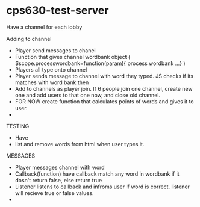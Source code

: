 # cps630-test-server

Have a channel for each lobby

Adding to channel
- Player send messages to chanel
- Function that gives channel wordbank object ( $scope.processwordbank=function(param){ process wordbank ...} )
- Players all type onto channel
- Player sends message to channel with word they typed. JS checks if its matches with word bank then
- Add to channels as player join. If 6 people join one channel, create new one and add users to that one now, and close old channel.
- FOR NOW create function that calculates points of words and gives it to user.
- 


TESTING
- Have <li> list and remove words from html when user types it.




MESSAGES 
- Player messages channel with word 
- Callback(function) have callback match any word in wordbank if it dosn't return false, else return true
- Listener listens to callback and infroms user if word is correct. listener will recieve true or false values.
-
